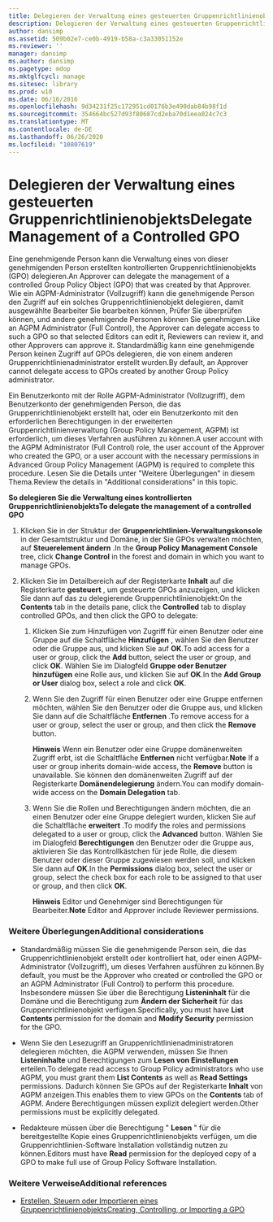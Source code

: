 ```yaml
---
title: Delegieren der Verwaltung eines gesteuerten Gruppenrichtlinienobjekts
description: Delegieren der Verwaltung eines gesteuerten Gruppenrichtlinienobjekts
author: dansimp
ms.assetid: 509b02e7-ce0b-4919-b58a-c3a33051152e
ms.reviewer: ''
manager: dansimp
ms.author: dansimp
ms.pagetype: mdop
ms.mktglfcycl: manage
ms.sitesec: library
ms.prod: w10
ms.date: 06/16/2016
ms.openlocfilehash: 9d34231f25c172951cd0176b3e490dab84b98f1d
ms.sourcegitcommit: 354664bc527d93f80687cd2eba70d1eea024c7c3
ms.translationtype: MT
ms.contentlocale: de-DE
ms.lasthandoff: 06/26/2020
ms.locfileid: "10807619"
---
```

# <span data-ttu-id="81ed4-103">Delegieren der Verwaltung eines gesteuerten Gruppenrichtlinienobjekts</span><span class="sxs-lookup"><span data-stu-id="81ed4-103">Delegate Management of a Controlled GPO</span></span>


<span data-ttu-id="81ed4-104">Eine genehmigende Person kann die Verwaltung eines von dieser genehmigenden Person erstellten kontrollierten Gruppenrichtlinienobjekts (GPO) delegieren.</span><span class="sxs-lookup"><span data-stu-id="81ed4-104">An Approver can delegate the management of a controlled Group Policy Object (GPO) that was created by that Approver.</span></span> <span data-ttu-id="81ed4-105">Wie ein AGPM-Administrator (Vollzugriff) kann die genehmigende Person den Zugriff auf ein solches Gruppenrichtlinienobjekt delegieren, damit ausgewählte Bearbeiter Sie bearbeiten können, Prüfer Sie überprüfen können, und andere genehmigende Personen können Sie genehmigen.</span><span class="sxs-lookup"><span data-stu-id="81ed4-105">Like an AGPM Administrator (Full Control), the Approver can delegate access to such a GPO so that selected Editors can edit it, Reviewers can review it, and other Approvers can approve it.</span></span> <span data-ttu-id="81ed4-106">Standardmäßig kann eine genehmigende Person keinen Zugriff auf GPOs delegieren, die von einem anderen Gruppenrichtlinienadministrator erstellt wurden.</span><span class="sxs-lookup"><span data-stu-id="81ed4-106">By default, an Approver cannot delegate access to GPOs created by another Group Policy administrator.</span></span>

<span data-ttu-id="81ed4-107">Ein Benutzerkonto mit der Rolle AGPM-Administrator (Vollzugriff), dem Benutzerkonto der genehmigenden Person, die das Gruppenrichtlinienobjekt erstellt hat, oder ein Benutzerkonto mit den erforderlichen Berechtigungen in der erweiterten Gruppenrichtlinienverwaltung (Group Policy Management, AGPM) ist erforderlich, um dieses Verfahren ausführen zu können.</span><span class="sxs-lookup"><span data-stu-id="81ed4-107">A user account with the AGPM Administrator (Full Control) role, the user account of the Approver who created the GPO, or a user account with the necessary permissions in Advanced Group Policy Management (AGPM) is required to complete this procedure.</span></span> <span data-ttu-id="81ed4-108">Lesen Sie die Details unter "Weitere Überlegungen" in diesem Thema.</span><span class="sxs-lookup"><span data-stu-id="81ed4-108">Review the details in "Additional considerations" in this topic.</span></span>

**<span data-ttu-id="81ed4-109">So delegieren Sie die Verwaltung eines kontrollierten Gruppenrichtlinienobjekts</span><span class="sxs-lookup"><span data-stu-id="81ed4-109">To delegate the management of a controlled GPO</span></span>**

1.  <span data-ttu-id="81ed4-110">Klicken Sie in der Struktur der **Gruppenrichtlinien-Verwaltungskonsole** in der Gesamtstruktur und Domäne, in der Sie GPOs verwalten möchten, auf **Steuerelement ändern** .</span><span class="sxs-lookup"><span data-stu-id="81ed4-110">In the **Group Policy Management Console** tree, click **Change Control** in the forest and domain in which you want to manage GPOs.</span></span>

2.  <span data-ttu-id="81ed4-111">Klicken Sie im Detailbereich auf der Registerkarte **Inhalt** auf die Registerkarte **gesteuert** , um gesteuerte GPOs anzuzeigen, und klicken Sie dann auf das zu delegierende Gruppenrichtlinienobjekt:</span><span class="sxs-lookup"><span data-stu-id="81ed4-111">On the **Contents** tab in the details pane, click the **Controlled** tab to display controlled GPOs, and then click the GPO to delegate:</span></span>

    1.  <span data-ttu-id="81ed4-112">Klicken Sie zum Hinzufügen von Zugriff für einen Benutzer oder eine Gruppe auf die Schaltfläche **Hinzufügen** , wählen Sie den Benutzer oder die Gruppe aus, und klicken Sie auf **OK**.</span><span class="sxs-lookup"><span data-stu-id="81ed4-112">To add access for a user or group, click the **Add** button, select the user or group, and click **OK**.</span></span> <span data-ttu-id="81ed4-113">Wählen Sie im Dialogfeld **Gruppe oder Benutzer hinzufügen** eine Rolle aus, und klicken Sie auf **OK**.</span><span class="sxs-lookup"><span data-stu-id="81ed4-113">In the **Add Group or User** dialog box, select a role and click **OK**.</span></span>

    2.  <span data-ttu-id="81ed4-114">Wenn Sie den Zugriff für einen Benutzer oder eine Gruppe entfernen möchten, wählen Sie den Benutzer oder die Gruppe aus, und klicken Sie dann auf die Schaltfläche **Entfernen** .</span><span class="sxs-lookup"><span data-stu-id="81ed4-114">To remove access for a user or group, select the user or group, and then click the **Remove** button.</span></span>

        <span data-ttu-id="81ed4-115">**Hinweis**  Wenn ein Benutzer oder eine Gruppe domänenweiten Zugriff erbt, ist die Schaltfläche **Entfernen** nicht verfügbar.</span><span class="sxs-lookup"><span data-stu-id="81ed4-115">**Note** If a user or group inherits domain-wide access, the **Remove** button is unavailable.</span></span> <span data-ttu-id="81ed4-116">Sie können den domänenweiten Zugriff auf der Registerkarte **Domänendelegierung** ändern.</span><span class="sxs-lookup"><span data-stu-id="81ed4-116">You can modify domain-wide access on the **Domain Delegation** tab.</span></span>

         

    3.  <span data-ttu-id="81ed4-117">Wenn Sie die Rollen und Berechtigungen ändern möchten, die an einen Benutzer oder eine Gruppe delegiert wurden, klicken Sie auf die Schaltfläche **erweitert** .</span><span class="sxs-lookup"><span data-stu-id="81ed4-117">To modify the roles and permissions delegated to a user or group, click the **Advanced** button.</span></span> <span data-ttu-id="81ed4-118">Wählen Sie im Dialogfeld **Berechtigungen** den Benutzer oder die Gruppe aus, aktivieren Sie das Kontrollkästchen für jede Rolle, die diesem Benutzer oder dieser Gruppe zugewiesen werden soll, und klicken Sie dann auf **OK**.</span><span class="sxs-lookup"><span data-stu-id="81ed4-118">In the **Permissions** dialog box, select the user or group, select the check box for each role to be assigned to that user or group, and then click **OK**.</span></span>

        <span data-ttu-id="81ed4-119">**Hinweis**  Editor und Genehmiger sind Berechtigungen für Bearbeiter.</span><span class="sxs-lookup"><span data-stu-id="81ed4-119">**Note** Editor and Approver include Reviewer permissions.</span></span>

         

### <span data-ttu-id="81ed4-120">Weitere Überlegungen</span><span class="sxs-lookup"><span data-stu-id="81ed4-120">Additional considerations</span></span>

-   <span data-ttu-id="81ed4-121">Standardmäßig müssen Sie die genehmigende Person sein, die das Gruppenrichtlinienobjekt erstellt oder kontrolliert hat, oder einen AGPM-Administrator (Vollzugriff), um dieses Verfahren ausführen zu können.</span><span class="sxs-lookup"><span data-stu-id="81ed4-121">By default, you must be the Approver who created or controlled the GPO or an AGPM Administrator (Full Control) to perform this procedure.</span></span> <span data-ttu-id="81ed4-122">Insbesondere müssen Sie über die Berechtigung **Listeninhalt** für die Domäne und die Berechtigung zum **Ändern der Sicherheit** für das Gruppenrichtlinienobjekt verfügen.</span><span class="sxs-lookup"><span data-stu-id="81ed4-122">Specifically, you must have **List Contents** permission for the domain and **Modify Security** permission for the GPO.</span></span>

-   <span data-ttu-id="81ed4-123">Wenn Sie den Lesezugriff an Gruppenrichtlinienadministratoren delegieren möchten, die AGPM verwenden, müssen Sie Ihnen **Listeninhalte** und Berechtigungen zum **Lesen von Einstellungen** erteilen.</span><span class="sxs-lookup"><span data-stu-id="81ed4-123">To delegate read access to Group Policy administrators who use AGPM, you must grant them **List Contents** as well as **Read Settings** permissions.</span></span> <span data-ttu-id="81ed4-124">Dadurch können Sie GPOs auf der Registerkarte **Inhalt** von AGPM anzeigen.</span><span class="sxs-lookup"><span data-stu-id="81ed4-124">This enables them to view GPOs on the **Contents** tab of AGPM.</span></span> <span data-ttu-id="81ed4-125">Andere Berechtigungen müssen explizit delegiert werden.</span><span class="sxs-lookup"><span data-stu-id="81ed4-125">Other permissions must be explicitly delegated.</span></span>

-   <span data-ttu-id="81ed4-126">Redakteure müssen über die Berechtigung " **Lesen** " für die bereitgestellte Kopie eines Gruppenrichtlinienobjekts verfügen, um die Gruppenrichtlinien-Software Installation vollständig nutzen zu können.</span><span class="sxs-lookup"><span data-stu-id="81ed4-126">Editors must have **Read** permission for the deployed copy of a GPO to make full use of Group Policy Software Installation.</span></span>

### <span data-ttu-id="81ed4-127">Weitere Verweise</span><span class="sxs-lookup"><span data-stu-id="81ed4-127">Additional references</span></span>

-   [<span data-ttu-id="81ed4-128">Erstellen, Steuern oder Importieren eines Gruppenrichtlinienobjekts</span><span class="sxs-lookup"><span data-stu-id="81ed4-128">Creating, Controlling, or Importing a GPO</span></span>](creating-controlling-or-importing-a-gpo-editor-agpm30ops.md)

 

 





